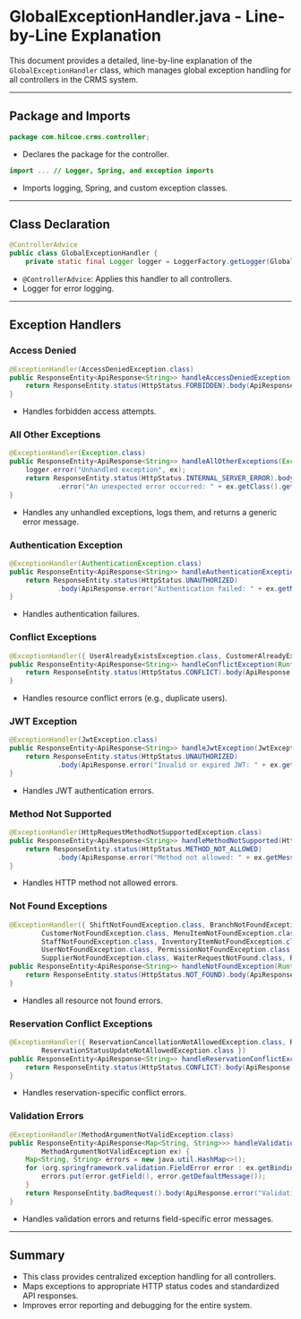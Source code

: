 # GlobalExceptionHandler.java - Line-by-Line Explanation

This document provides a detailed, line-by-line explanation of the `GlobalExceptionHandler` class, which manages global exception handling for all controllers in the CRMS system.

---

## Package and Imports

```java
package com.hilcoe.crms.controller;
```
- Declares the package for the controller.

```java
import ... // Logger, Spring, and exception imports
```
- Imports logging, Spring, and custom exception classes.

---

## Class Declaration

```java
@ControllerAdvice
public class GlobalExceptionHandler {
    private static final Logger logger = LoggerFactory.getLogger(GlobalExceptionHandler.class);
```
- `@ControllerAdvice`: Applies this handler to all controllers.
- Logger for error logging.

---

## Exception Handlers

### Access Denied
```java
@ExceptionHandler(AccessDeniedException.class)
public ResponseEntity<ApiResponse<String>> handleAccessDeniedException(AccessDeniedException ex) {
    return ResponseEntity.status(HttpStatus.FORBIDDEN).body(ApiResponse.error("Access denied: " + ex.getMessage()));
}
```
- Handles forbidden access attempts.

### All Other Exceptions
```java
@ExceptionHandler(Exception.class)
public ResponseEntity<ApiResponse<String>> handleAllOtherExceptions(Exception ex) {
    logger.error("Unhandled exception", ex);
    return ResponseEntity.status(HttpStatus.INTERNAL_SERVER_ERROR).body(ApiResponse
            .error("An unexpected error occurred: " + ex.getClass().getSimpleName() + ": " + ex.getMessage()));
}
```
- Handles any unhandled exceptions, logs them, and returns a generic error message.

### Authentication Exception
```java
@ExceptionHandler(AuthenticationException.class)
public ResponseEntity<ApiResponse<String>> handleAuthenticationException(AuthenticationException ex) {
    return ResponseEntity.status(HttpStatus.UNAUTHORIZED)
            .body(ApiResponse.error("Authentication failed: " + ex.getMessage()));
}
```
- Handles authentication failures.

### Conflict Exceptions
```java
@ExceptionHandler({ UserAlreadyExistsException.class, CustomerAlreadyExistsForUserException.class })
public ResponseEntity<ApiResponse<String>> handleConflictException(RuntimeException ex) {
    return ResponseEntity.status(HttpStatus.CONFLICT).body(ApiResponse.error(ex.getMessage()));
}
```
- Handles resource conflict errors (e.g., duplicate users).

### JWT Exception
```java
@ExceptionHandler(JwtException.class)
public ResponseEntity<ApiResponse<String>> handleJwtException(JwtException ex) {
    return ResponseEntity.status(HttpStatus.UNAUTHORIZED)
            .body(ApiResponse.error("Invalid or expired JWT: " + ex.getMessage()));
}
```
- Handles JWT authentication errors.

### Method Not Supported
```java
@ExceptionHandler(HttpRequestMethodNotSupportedException.class)
public ResponseEntity<ApiResponse<String>> handleMethodNotSupported(HttpRequestMethodNotSupportedException ex) {
    return ResponseEntity.status(HttpStatus.METHOD_NOT_ALLOWED)
            .body(ApiResponse.error("Method not allowed: " + ex.getMessage()));
}
```
- Handles HTTP method not allowed errors.

### Not Found Exceptions
```java
@ExceptionHandler({ ShiftNotFoundException.class, BranchNotFoundException.class, CategoryNotFoundException.class,
        CustomerNotFoundException.class, MenuItemNotFoundException.class, ReservationNotFoundException.class,
        StaffNotFoundException.class, InventoryItemNotFoundException.class, OrderNotFoundException.class,
        UserNotFoundException.class, PermissionNotFoundException.class, RoleNotFoundException.class,
        SupplierNotFoundException.class, WaiterRequestNotFound.class, RestaurantTableNotFoundException.class })
public ResponseEntity<ApiResponse<String>> handleNotFoundException(RuntimeException ex) {
    return ResponseEntity.status(HttpStatus.NOT_FOUND).body(ApiResponse.error(ex.getMessage()));
}
```
- Handles all resource not found errors.

### Reservation Conflict Exceptions
```java
@ExceptionHandler({ ReservationCancellationNotAllowedException.class, ReservationUpdateNotAllowedException.class,
        ReservationStatusUpdateNotAllowedException.class })
public ResponseEntity<ApiResponse<String>> handleReservationConflictException(RuntimeException ex) {
    return ResponseEntity.status(HttpStatus.CONFLICT).body(ApiResponse.error(ex.getMessage()));
}
```
- Handles reservation-specific conflict errors.

### Validation Errors
```java
@ExceptionHandler(MethodArgumentNotValidException.class)
public ResponseEntity<ApiResponse<Map<String, String>>> handleValidationException(
        MethodArgumentNotValidException ex) {
    Map<String, String> errors = new java.util.HashMap<>();
    for (org.springframework.validation.FieldError error : ex.getBindingResult().getFieldErrors()) {
        errors.put(error.getField(), error.getDefaultMessage());
    }
    return ResponseEntity.badRequest().body(ApiResponse.error("Validation failed", errors));
}
```
- Handles validation errors and returns field-specific error messages.

---

## Summary

- This class provides centralized exception handling for all controllers.
- Maps exceptions to appropriate HTTP status codes and standardized API responses.
- Improves error reporting and debugging for the entire system.
